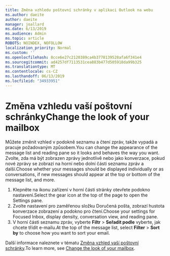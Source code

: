 ```yaml
---
title: Změna vzhledu poštovní schránky v aplikaci Outlook na webu
ms.author: daeite
author: daeite
manager: joallard
ms.date: 6/13/2019
ms.audience: Admin
ms.topic: article
ROBOTS: NOINDEX, NOFOLLOW
localization_priority: Normal
ms.custom: ''
ms.openlocfilehash: 8cce6e27c2120389ca4b3778139528afa6f341e4
ms.sourcegitcommit: ad4257df7113531cea883b477d505918da99b325
ms.translationtype: MT
ms.contentlocale: cs-CZ
ms.lasthandoff: 06/13/2019
ms.locfileid: "34933951"
---
```

# <a name="change-the-look-of-your-mailbox"></a><span data-ttu-id="57ab6-102">Změna vzhledu vaší poštovní schránky</span><span class="sxs-lookup"><span data-stu-id="57ab6-102">Change the look of your mailbox</span></span>

<span data-ttu-id="57ab6-103">Můžete změnit vzhled v podokně seznamu a čtení zpráv, takže vypadá a pracuje požadovaným způsobem.</span><span class="sxs-lookup"><span data-stu-id="57ab6-103">You can change the appearance of the message list and reading pane so it looks and behaves the way you want.</span></span> <span data-ttu-id="57ab6-104">Zvolte, zda má být zobrazen zprávy jednotlivě nebo jako konverzace, pokud nové zprávy se zobrazí na horní nebo dolní části seznamu zpráv a další.</span><span class="sxs-lookup"><span data-stu-id="57ab6-104">Choose whether your messages should be displayed individually or as conversations, if new messages should appear at the top or bottom of the message list, and more.</span></span>

1. <span data-ttu-id="57ab6-105">Klepněte na ikonu zařízení v horní části stránky otevřete podokno nastavení.</span><span class="sxs-lookup"><span data-stu-id="57ab6-105">Select the gear icon at the top of the page to open the Settings pane.</span></span>
1. <span data-ttu-id="57ab6-106">Zvolte nastavení pro zaměřenou složku Doručená pošta, zobrazí hustota konverzace zobrazení a podokno pro čtení.</span><span class="sxs-lookup"><span data-stu-id="57ab6-106">Choose your settings for Focused Inbox, display density, conversation view, and reading pane.</span></span>
1. <span data-ttu-id="57ab6-107">V horní části seznamu zpráv, vyberte **Filtr** > **Seřadit podle** vyberte, jak chcete třídit e-mailu.</span><span class="sxs-lookup"><span data-stu-id="57ab6-107">At the top of the message list, select **Filter** > **Sort by** to choose how you want to sort your email.</span></span>

<span data-ttu-id="57ab6-108">Další informace naleznete v tématu [Změna vzhled vaší poštovní schránky](https://support.office.com/article/b41c2ecb-f23c-42b3-b7f8-659646d5e58c).</span><span class="sxs-lookup"><span data-stu-id="57ab6-108">To learn more, see [Change the look of your mailbox](https://support.office.com/article/b41c2ecb-f23c-42b3-b7f8-659646d5e58c).</span></span>